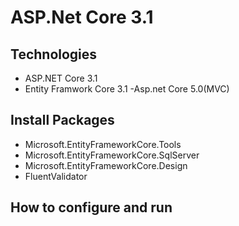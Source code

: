 # ASP.Net Core 3.1 
## Technologies
- ASP.NET Core 3.1
- Entity Framwork Core 3.1
-Asp.net Core 5.0(MVC)

## Install Packages
- Microsoft.EntityFrameworkCore.Tools
- Microsoft.EntityFrameworkCore.SqlServer
- Microsoft.EntityFrameworkCore.Design
- FluentValidator
## How to configure and run